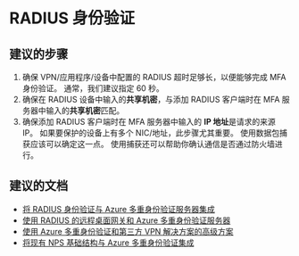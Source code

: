 <properties
    pageTitle="MFA Server (On-Premises)/Installing or configuring RADIUS authentication"
    description="MFA 服务器（本地）/安装或配置 RADIUS 身份验证"
    service="microsoft.aad"
    resource="Microsoft_AAD_IAM"
    authors="kgremban"
    displayOrder="250"
    selfHelpType="resource"
    supportTopicIds=""
    resourceTags="mfa_overview"
    productPesIds=""
    cloudEnvironments="public"
/>


# <a name="radius-authentication"></a>RADIUS 身份验证

## <a name="recommended-steps"></a>**建议的步骤**

1. 确保 VPN/应用程序/设备中配置的 RADIUS 超时足够长，以便能够完成 MFA 身份验证。 通常，我们建议指定 60 秒。
2. 确保在 RADIUS 设备中输入的**共享机密**，与添加 RADIUS 客户端时在 MFA 服务器中输入的**共享机密**匹配。 
3. 确保添加 RADIUS 客户端时在 MFA 服务器中输入的 **IP 地址**是请求的来源 IP。 如果要保护的设备上有多个 NIC/地址，此步骤尤其重要。 使用数据包捕获应该可以确定这一点。 使用捕获还可以帮助你确认通信是否通过防火墙进行。 

## <a name="recommended-documents"></a>**建议的文档**

- [将 RADIUS 身份验证与 Azure 多重身份验证服务器集成](https://docs.microsoft.com/azure/multi-factor-authentication/multi-factor-authentication-get-started-server-radius)  
- [使用 RADIUS 的远程桌面网关和 Azure 多重身份验证服务器](https://docs.microsoft.com/azure/multi-factor-authentication/multi-factor-authentication-get-started-server-rdg)  
- [使用 Azure 多重身份验证和第三方 VPN 解决方案的高级方案](https://docs.microsoft.com/azure/multi-factor-authentication/multi-factor-authentication-advanced-vpn-configurations)  
- [将现有 NPS 基础结构与 Azure 多重身份验证集成](https://docs.microsoft.com/azure/multi-factor-authentication/multi-factor-authentication-nps-extension)  

